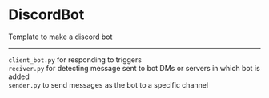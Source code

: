 # DiscordBot
Template to make a discord bot
<hr>

`client_bot.py`  for responding to triggers <br>
`reciver.py` for detecting message sent to bot DMs or servers in which bot is added <br>
`sender.py` to send messages as the bot to a specific channel <br>
